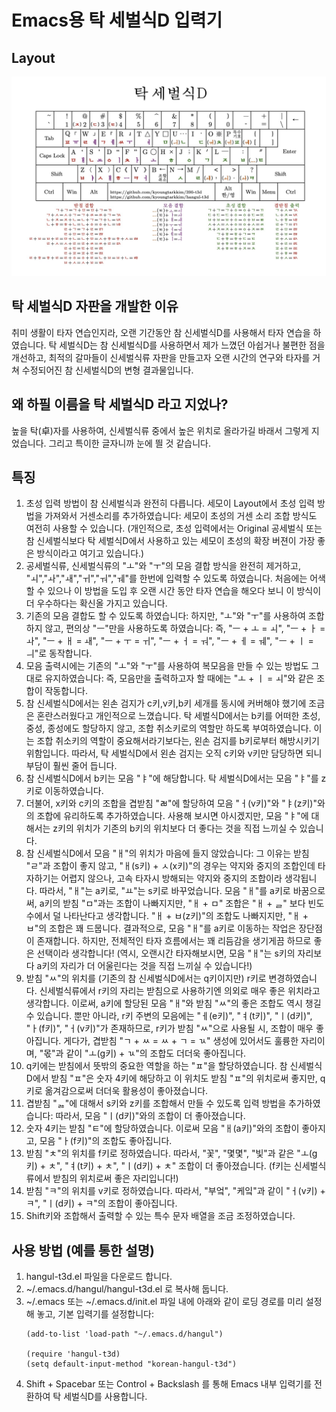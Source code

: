 # Emacs용 탁 세벌식D 입력기

## Layout

![layout_t3d.jpg](./layout_t3d.jpg)


## 탁 세벌식D 자판을 개발한 이유
취미 생활이 타자 연습인지라, 오랜 기간동안 참 신세벌식D를 사용해서 타자 연습을 하였습니다. 탁 세벌식D는 참 신세벌식D를 사용하면서 제가 느꼈던 아쉽거나 불편한 점을 개선하고, 최적의 갈마들이 신세벌식류 자판을 만들고자 오랜 시간의 연구와 타자를 거쳐 수정되어진 참 신세벌식D의 변형 결과물입니다.

## 왜 하필 이름을 탁 세벌식D 라고 지었나?
높을 탁(卓)자를 사용하여, 신세벌식류 중에서 높은 위치로 올라가길 바래서 그렇게 지었습니다. 그리고 특이한 글자니까 눈에 띌 것 같습니다.

## 특징
1. 초성 입력 방법이 참 신세벌식과 완전히 다릅니다. 세모이 Layout에서 초성 입력 방법을 가져와서 거센소리를 추가하였습니다: 세모이 초성의 거센 소리 조합 방식도 여전히 사용할 수 있습니다. (개인적으로, 초성 입력에서는 Original 공세벌식 또는 참 신세벌식보다 탁 세벌식D에서 사용하고 있는 세모이 초성의 확장 버젼이 가장 좋은 방식이라고 여기고 있습니다.)
2. 공세벌식류, 신세벌식류의 "ㅗ"와 "ㅜ"의 모음 결합 방식을 완전히 제거하고, "ㅚ","ㅘ","ㅙ","ㅟ","ㅝ","ㅞ"를 한번에 입력할 수 있도록 하였습니다. 처음에는 어색할 수 있으나 이 방법을 도입 후 오랜 시간 동안 타자 연습을 해오다 보니 이 방식이 더 우수하다는 확신올 가지고 있습니다.
3. 기존의 모음 결합도 할 수 있도록 하였습니다: 하지만, "ㅗ"와 "ㅜ"를 사용하여 조합하지 않고, 편의상 "ㅡ"만을 사용하도록 하였습니다: 즉, "ㅡ + ㅗ = ㅚ", "ㅡ + ㅏ = ㅘ", "ㅡ + ㅐ = ㅙ", "ㅡ + ㅜ = ㅟ", "ㅡ + ㅓ = ㅝ", "ㅡ + ㅔ = ㅞ", "ㅡ + ㅣ = ㅢ"로 동작합니다.
4. 모음 출력시에는 기존의 "ㅗ"와 "ㅜ"를 사용하여 복모음을 만들 수 있는 방법도 그대로 유지하였습니다: 즉, 모음만을 출력하고자 할 때에는 "ㅗ + ㅣ = ㅚ"와 같은 조합이 작동합니다.
5. 참 신세벌식D에서는 왼손 검지가 c키,v키,b키 세개를 동시에 커버해야 했기에 조금은 혼란스러웠다고 개인적으로 느꼈습니다. 탁 세벌식D에서는 b키를 어떠한 초성, 중성, 종성에도 할당하지 않고, 조합 취소키로의 역할만 하도록 부여하였습니다. 이는 조합 취소키의 역할이 중요해서라기보다는, 왼손 검지를 b키로부터 해방시키기 위함입니다. 따라서, 탁 세벌식D에서 왼손 검지는 오직 c키와 v키만 담당하면 되니 부담이 훨씬 줄어 듭니다.
6. 참 신세벌식D에서 b키는 모음 "ㅑ"에 해당합니다. 탁 세벌식D에서는 모음 "ㅑ"를 z키로 이동하였습니다.
7. 더불어, x키와 c키의 조합을 겹받침 "ㄼ"에 할당하여 모음 "ㅓ(v키)"와 "ㅑ(z키)"와의 조합에 유리하도록 추가하였습니다. 사용해 보시면 아시겠지만, 모음 "ㅑ"에 대해서는 z키의 위치가 기존의 b키의 위치보다 더 좋다는 것을 직접 느끼실 수 있습니다.
8. 참 신세벌식D에서 모음 "ㅐ"의 위치가 마음에 들지 않았습니다: 그 이유는 받침 "ㄹ"과 조합이 좋지 않고, "ㅐ(s키) + ㅅ(x키)"의 경우는 약지와 중지의 조합인데 타자하기는 어렵지 않으나, 고속 타자시 방해되는 약지와 중지의 조합이라 생각됩니다. 따라서, "ㅐ"는 a키로, "ㅛ"는 s키로 바꾸었습니다. 모음 "ㅐ"를 a키로 바꿈으로써, a키의 받침 "ㅁ"과는 조합이 나빠지지만, "ㅐ + ㅁ" 조합은 "ㅐ + ᆯ" 보다 빈도수에서 덜 나타난다고 생각합니다. "ㅐ + ㅂ(z키)"의 조합도 나빠지지만, "ㅐ + ㅂ"의 조합은 꽤 드뭅니다. 결과적으로, 모음 "ㅐ"를 a키로 이동하는 작업은 장단점이 존재합니다. 하지만, 전체적인 타자 흐름에서는 꽤 리듬감을 생기게끔 하므로 좋은 선택이라 생각합니다! (역시, 오랜시간 타자해보시면, 모음 "ㅐ"는 s키의 자리보다 a키의 자리가 더 어울린다는 것을 직접 느끼실 수 있습니다!)
9. 받침 "ㅆ"의 위치를 (기존의 참 신세벌식D에서는 q키이지만) r키로 변경하였습니다. 신세벌식류에서 r키의 자리는 받침으로 사용하기엔 의외로 매우 좋은 위치라고 생각합니다. 이로써, a키에 할당된 모음 "ㅐ"와 받침 "ㅆ"의 좋은 조합도 역시 챙길 수 있습니다. 뿐만 아니라, r키 주변의 모음에는 "ㅔ(e키)", "ㅕ(t키)", "ㅣ(d키)", "ㅏ(f키)", "ㅓ(v키)"가 존재하므로, r키가 받침 "ㅆ"으로 사용될 시, 조합이 매우 좋아집니다. 게다가, 겹받침 "ㄱ + ㅆ = ㅆ + ㄱ = ㄳ" 생성에 있어서도 훌륭한 자리이며, "몫"과 같이 "ㅗ(g키) + ㄳ"의 조합도 더더욱 좋아집니다.
10. q키에는 받침에서 뜻밖의 중요한 역할을 하는 "ㅍ"을 할당하였습니다. 참 신세벌식D에서 받침 "ㅍ"은 숫자 4키에 해당하고 이 위치도 받침 "ㅍ"의 위치로써 좋지만, q키로 옮겨감으로써 더더욱 활용성이 좋아졌습니다.
11. 겹받침 "ᆶ"에 대해서 s키와 z키를 조합해서 만들 수 있도록 입력 방법을 추가하였습니다: 따라서, 모음 "ㅣ(d키)"와의 조합이 더 좋아졌습니다.
12. 숫자 4키는 받침 "ㅌ"에 할당하였습니다. 이로써 모음 "ㅐ(a키)"와의 조합이 좋아지고, 모음 "ㅏ(f키)"의 조합도 좋아집니다.
13. 받침 "ㅊ"의 위치를 f키로 정하였습니다. 따라서, "꽃", "몇몇", "빛"과 같은 "ㅗ(g키) + ㅊ", "ㅕ(t키) + ㅊ", "ㅣ(d키) + ㅊ" 조합이 더 좋아졌습니다. (f키는 신세벌식류에서 받침의 위치로써 좋은 자리입니다!)
14. 받침 "ㅋ"의 위치를 v키로 정하였습니다. 따라서, "부엌", "케잌"과 같이 "ㅓ(v키) + ㅋ", "ㅣ(d키) + ㅋ"의 조합이 좋아집니다.
15. Shift키와 조합해서 출력할 수 있는 특수 문자 배열을 조금 조정하였습니다.

## 사용 방법 (예를 통한 설명)
1. hangul-t3d.el 파일을 다운로드 합니다.
2. ~/.emacs.d/hangul/hangul-t3d.el 로 복사해 둡니다.
3. ~/.emacs 또는 ~/.emacs.d/init.el 파일 내에 아래와 같이 로딩 경로를 미리 설정해 놓고, 기본 입력기를 설정합니다:
   ```elisp
   (add-to-list 'load-path "~/.emacs.d/hangul")

   (require 'hangul-t3d)
   (setq default-input-method "korean-hangul-t3d")

4. Shift + Spacebar 또는 Control + Backslash 를 통해 Emacs 내부 입력기를 전환하여 탁 세벌식D를 사용합니다. 
